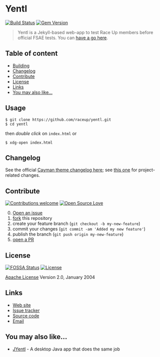 # Yentl

[![Build Status](https://travis-ci.org/pages-themes/cayman.svg?branch=master)](https://travis-ci.org/pages-themes/cayman) [![Gem Version](https://badge.fury.io/rb/jekyll-theme-cayman.svg)](https://badge.fury.io/rb/jekyll-theme-cayman)

> Yentl is a Jekyll-based web-app to test Race Up members before official FSAE tests. You can [have a go here](https://raceup.github.io/yentl/).

## Table of content

- [Building](#building)
- [Changelog](#changelog)
- [Contribute](#contribute)
- [License](#license)
- [Links](#links)
- [You may also like...](#you-may-also-like)

## Usage

```shell
$ git clone https://github.com/raceup/yentl.git
$ cd yentl
```
then *double click* on `index.html` or
```shell
$ xdg-open index.html
```

## Changelog
See the official [Cayman theme changelog here](https://github.com/pages-themes/cayman/commits/master); see [this one](https://github.com/raceup/yentl/blob/master/CHANGELOG.md) for project-related changes.

## Contribute

[![Contributions welcome](https://img.shields.io/badge/contributions-welcome-brightgreen.svg?style=flat)](https://github.com/raceup/yentl/issues) [![Open Source Love](https://badges.frapsoft.com/os/v1/open-source.svg?v=103)](https://opensource.org/licenses/Apache-2.0)

0. [Open an issue](https://github.com/raceup/yentl/issues/new)
0. [fork](https://github.com/raceup/yentl/fork) this repository
0. create your feature branch (`git checkout -b my-new-feature`)
0. commit your changes (`git commit -am 'Added my new feature'`)
0. publish the branch (`git push origin my-new-feature`)
0. [open a PR](https://github.com/raceup/yentl/compare)

## License

[![FOSSA Status](https://app.fossa.io/api/projects/git%2Bhttps%3A%2F%2Fgithub.com%2Fraceup%2Fyentl.svg?type=shield)](https://app.fossa.io/projects/git%2Bhttps%3A%2F%2Fgithub.com%2Fraceup%2Fyentl?ref=badge_shield) [![License](https://img.shields.io/badge/License-Apache%202.0-blue.svg)](https://opensource.org/licenses/Apache-2.0)

[Apache License](http://www.apache.org/licenses/LICENSE-2.0) Version 2.0, January 2004

## Links

* [Web site](https://raceup.github.io)
* [Issue tracker](https://github.com/raceup/yentl/issues)
* [Source code](https://github.com/raceup/yentl)
* [Email](mailto:info@raceup.it)

## You may also like...

- [JYentl](https://github.com/raceup/jyentl) - A desktop Java app that does the same job
